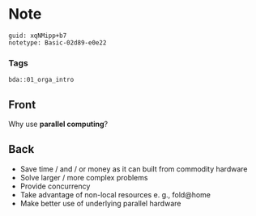 # Note
```
guid: xqNMipp+b7
notetype: Basic-02d89-e0e22
```

### Tags
```
bda::01_orga_intro
```

## Front
Why use <b>parallel computing</b>?

## Back
<ul>
  <li>Save time / and / or money as it can built from commodity
  hardware
  <li>Solve larger / more complex problems
  <li>Provide concurrency
  <li>Take advantage of non-local resources e. g., fold@home
  <li>Make better use of underlying parallel hardware
</ul>
